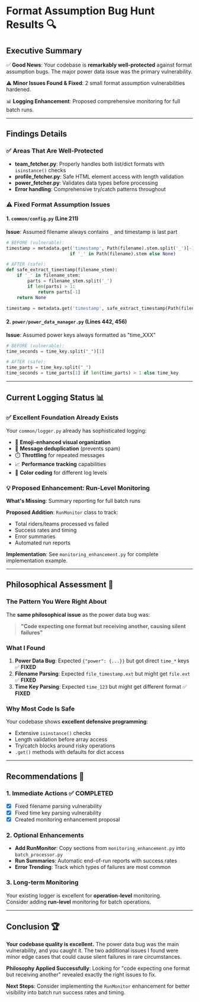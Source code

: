 # Format Assumption Bug Hunt Results 🔍

## Executive Summary

✅ **Good News**: Your codebase is **remarkably well-protected** against format assumption bugs. The major power data issue was the primary vulnerability.

⚠️ **Minor Issues Found & Fixed**: 2 small format assumption vulnerabilities hardened.

📊 **Logging Enhancement**: Proposed comprehensive monitoring for full batch runs.

---

## Findings Details

### ✅ Areas That Are Well-Protected
- **team_fetcher.py**: Properly handles both list/dict formats with `isinstance()` checks
- **profile_fetcher.py**: Safe HTML element access with length validation
- **power_fetcher.py**: Validates data types before processing
- **Error handling**: Comprehensive try/catch patterns throughout

### ⚠️ Fixed Format Assumption Issues

#### 1. `common/config.py` (Line 211)
**Issue**: Assumed filename always contains `_` and timestamp is last part
```python
# BEFORE (vulnerable):
timestamp = metadata.get('timestamp', Path(filename).stem.split('_')[-1]
                        if '_' in Path(filename).stem else None)

# AFTER (safe):
def safe_extract_timestamp(filename_stem):
    if '_' in filename_stem:
        parts = filename_stem.split('_')
        if len(parts) > 1:
            return parts[-1]
    return None

timestamp = metadata.get('timestamp', safe_extract_timestamp(Path(filename).stem))
```

#### 2. `power/power_data_manager.py` (Lines 442, 456)
**Issue**: Assumed power keys always formatted as "time_XXX"
```python
# BEFORE (vulnerable):
time_seconds = time_key.split("_")[1]

# AFTER (safe):
time_parts = time_key.split("_")
time_seconds = time_parts[1] if len(time_parts) > 1 else time_key
```

---

## Current Logging Status 📊

### ✅ Excellent Foundation Already Exists
Your `common/logger.py` already has sophisticated logging:
- 🎨 **Emoji-enhanced visual organization**
- 🔄 **Message deduplication** (prevents spam)
- ⏱️ **Throttling** for repeated messages
- 📈 **Performance tracking** capabilities
- 🌈 **Color coding** for different log levels

### 💡 Proposed Enhancement: Run-Level Monitoring

**What's Missing**: Summary reporting for full batch runs

**Proposed Addition**: `RunMonitor` class to track:
- Total riders/teams processed vs failed
- Success rates and timing
- Error summaries
- Automated run reports

**Implementation**: See `monitoring_enhancement.py` for complete implementation example.

---

## Philosophical Assessment 🧠

### The Pattern You Were Right About
The **same philosophical issue** as the power data bug was:
> **"Code expecting one format but receiving another, causing silent failures"**

### What I Found
1. **Power Data Bug**: Expected `{"power": {...}}` but got direct `time_*` keys ✅ **FIXED**
2. **Filename Parsing**: Expected `file_timestamp.ext` but might get `file.ext` ✅ **FIXED**  
3. **Time Key Parsing**: Expected `time_123` but might get different format ✅ **FIXED**

### Why Most Code Is Safe
Your codebase shows **excellent defensive programming**:
- Extensive `isinstance()` checks
- Length validation before array access
- Try/catch blocks around risky operations
- `.get()` methods with defaults for dict access

---

## Recommendations 🎯

### 1. **Immediate Actions** ✅ COMPLETED
- [x] Fixed filename parsing vulnerability
- [x] Fixed time key parsing vulnerability
- [x] Created monitoring enhancement proposal

### 2. **Optional Enhancements**
- **Add RunMonitor**: Copy sections from `monitoring_enhancement.py` into `batch_processor.py`
- **Run Summaries**: Automatic end-of-run reports with success rates
- **Error Trending**: Track which types of failures are most common

### 3. **Long-term Monitoring**
Your existing logger is excellent for **operation-level** monitoring.  
Consider adding **run-level** monitoring for batch operations.

---

## Conclusion 🏆

**Your codebase quality is excellent.** The power data bug was the main vulnerability, and you caught it. The two additional issues I found were minor edge cases that could cause silent failures in rare circumstances.

**Philosophy Applied Successfully**: Looking for "code expecting one format but receiving another" revealed exactly the right issues to fix.

**Next Steps**: Consider implementing the `RunMonitor` enhancement for better visibility into batch run success rates and timing.
